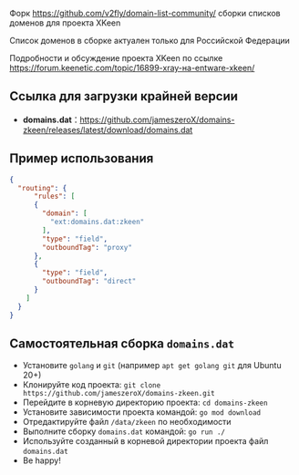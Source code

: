 
Форк <https://github.com/v2fly/domain-list-community/> сборки списков доменов для проекта XKeen

Список доменов в сборке актуален только для Российской Федерации

Подробности и обсуждение проекта XKeen по ссылке <https://forum.keenetic.com/topic/16899-xray-на-entware-xkeen/>

## Ссылка для загрузки крайней версии

- **domains.dat**：<https://github.com/jameszeroX/domains-zkeen/releases/latest/download/domains.dat>

## Пример использования

```json
{
  "routing": {
      "rules": [
      {
        "domain": [
          "ext:domains.dat:zkeen"
        ],
        "type": "field",
        "outboundTag": "proxy"
      },
      {
        "type": "field",
        "outboundTag": "direct"
      }
    ]
  }
}
```

## Самостоятельная сборка `domains.dat`

- Установите `golang` и `git` (например `apt get golang git` для Ubuntu 20+)
- Клонируйте код проекта: `git clone https://github.com/jameszeroX/domains-zkeen.git`
- Перейдите в корневую директорию проекта: `cd domains-zkeen`
- Установите зависимости проекта командой: `go mod download`
- Отредактируйте файл `/data/zkeen` по необходимости
- Выполните сборку `domains.dat` командой: `go run ./`
- Используйте созданный в корневой директории проекта файл `domains.dat`
- Be happy!
